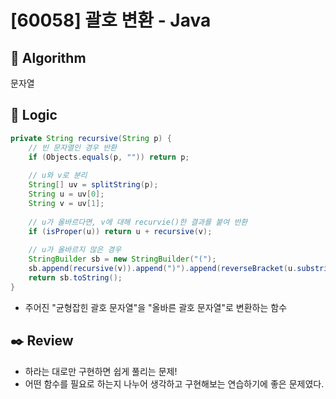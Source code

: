 # [60058] 괄호 변환 - Java

## :pushpin: **Algorithm**

문자열

## :round_pushpin: **Logic**

```java
private String recursive(String p) {
    // 빈 문자열인 경우 반환
    if (Objects.equals(p, "")) return p;
    
    // u와 v로 분리
    String[] uv = splitString(p);
    String u = uv[0];
    String v = uv[1];
    
    // u가 올바르다면, v에 대해 recurvie()한 결과를 붙여 반환
    if (isProper(u)) return u + recursive(v);
    
    // u가 올바르지 않은 경우
    StringBuilder sb = new StringBuilder("(");
    sb.append(recursive(v)).append(")").append(reverseBracket(u.substring(1, u.length() - 1)));
    return sb.toString();
}
```

- 주어진 "균형잡힌 괄호 문자열"을 "올바른 괄호 문자열"로 변환하는 함수

## :black_nib: **Review**

- 하라는 대로만 구현하면 쉽게 풀리는 문제!
- 어떤 함수를 필요로 하는지 나누어 생각하고 구현해보는 연습하기에 좋은 문제였다.
